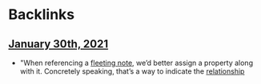 
# Backlinks
## [January 30th, 2021](<January 30th, 2021.md>)
- "When referencing a [fleeting note](["N"-notes](<"N"-notes.md>)), we’d better assign a property along with it. Concretely speaking, that’s a way to indicate the [relationship]([relationships](<relationships.md>))

